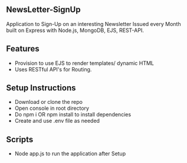 ## NewsLetter-SignUp
Application to Sign-Up on an interesting Newsletter Issued every Month built on Express with Node.js, MongoDB, EJS, REST-API.

## Features

* Provision to use EJS to render templates/ dynamic HTML
* Uses RESTful API's for Routing.

## Setup Instructions
* Download or clone the repo
* Open console in root directory
* Do npm i OR npm install to install dependencies
* Create and use .env file as needed

## Scripts
* Node app.js to run the application after Setup
